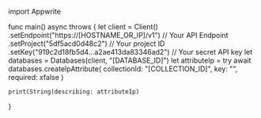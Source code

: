 import Appwrite

func main() async throws {
    let client = Client()
      .setEndpoint("https://[HOSTNAME_OR_IP]/v1") // Your API Endpoint
      .setProject("5df5acd0d48c2") // Your project ID
      .setKey("919c2d18fb5d4...a2ae413da83346ad2") // Your secret API key
    let databases = Databases(client, "[DATABASE_ID]")
    let attributeIp = try await databases.createIpAttribute(
        collectionId: "[COLLECTION_ID]",
        key: "",
        required: xfalse
    )

    print(String(describing: attributeIp)
}
